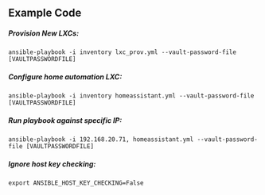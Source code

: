 ## Example Code
##### Provision New LXCs:
`ansible-playbook -i inventory lxc_prov.yml --vault-password-file [VAULTPASSWORDFILE]`


##### Configure home automation LXC:
`ansible-playbook -i inventory homeassistant.yml --vault-password-file [VAULTPASSWORDFILE]`

##### Run playbook against specific IP:
`ansible-playbook -i 192.168.20.71, homeassistant.yml --vault-password-file [VAULTPASSWORDFILE]`

##### Ignore host key checking:
`export ANSIBLE_HOST_KEY_CHECKING=False`